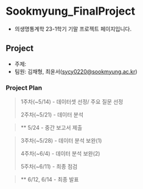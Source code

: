 # Sookmyung_FinalProject

- 의생명통계학 23-1학기 기말 프로젝트 페이지입니다. 


## Project
- 주제: 
- 팀원: 김채형, 최윤서(sycy0220@sookmyung.ac.kr)
### Project Plan
> 1주차(~5/14) - 데이터셋 선정/ 주요 질문 선정
> 
> 2주차(~5/21) - 데이터 분석

> ** 5/24 - 중간 보고서 제출

> 3주차(~5/28) - 데이터 분석 보완(1)
>
> 4주차(~6/4) - 데이터 분석 보완(2)
>
> 5주차(~6/11) - 최종 점검

> ** 6/12, 6/14 - 최종 발표
